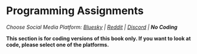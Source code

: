 # Programming Assignments
_Choose Social Media Platform: <a href='../../../../../bsky/appendix/teaching/03_course_work/03_assignments/00_intro.html'>Bluesky</a> | <a href='../../../../../reddit/appendix/teaching/03_course_work/03_assignments/00_intro.html'>Reddit</a> | <a href='../../../../../discord/appendix/teaching/03_course_work/03_assignments/00_intro.html'>Discord</a> | __No Coding___

__This section is for coding versions of this book only. If you want to look at code, please select one of the platforms.__